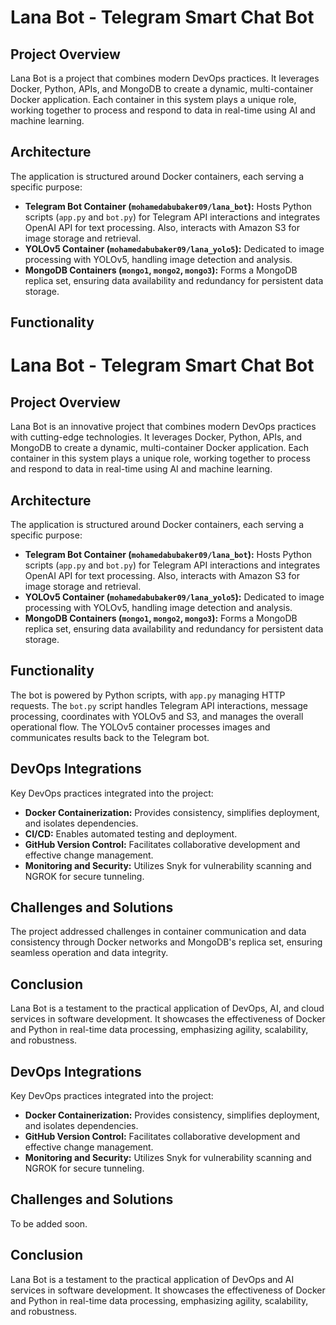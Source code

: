 # Lana Bot - Telegram Smart Chat Bot

## Project Overview

Lana Bot is a project that combines modern DevOps practices. It leverages Docker, Python, APIs, and MongoDB to create a dynamic, multi-container Docker application. Each container in this system plays a unique role, working together to process and respond to data in real-time using AI and machine learning.

## Architecture

The application is structured around Docker containers, each serving a specific purpose:

- **Telegram Bot Container (`mohamedabubaker09/lana_bot`):** Hosts Python scripts (`app.py` and `bot.py`) for Telegram API interactions and integrates OpenAI API for text processing. Also, interacts with Amazon S3 for image storage and retrieval.
- **YOLOv5 Container (`mohamedabubaker09/lana_yolo5`):** Dedicated to image processing with YOLOv5, handling image detection and analysis.
- **MongoDB Containers (`mongo1`, `mongo2`, `mongo3`):** Forms a MongoDB replica set, ensuring data availability and redundancy for persistent data storage.

## Functionality

# Lana Bot - Telegram Smart Chat Bot

## Project Overview

Lana Bot is an innovative project that combines modern DevOps practices with cutting-edge technologies. It leverages Docker, Python, APIs, and MongoDB to create a dynamic, multi-container Docker application. Each container in this system plays a unique role, working together to process and respond to data in real-time using AI and machine learning.

## Architecture

The application is structured around Docker containers, each serving a specific purpose:

- **Telegram Bot Container (`mohamedabubaker09/lana_bot`):** Hosts Python scripts (`app.py` and `bot.py`) for Telegram API interactions and integrates OpenAI API for text processing. Also, interacts with Amazon S3 for image storage and retrieval.
- **YOLOv5 Container (`mohamedabubaker09/lana_yolo5`):** Dedicated to image processing with YOLOv5, handling image detection and analysis.
- **MongoDB Containers (`mongo1`, `mongo2`, `mongo3`):** Forms a MongoDB replica set, ensuring data availability and redundancy for persistent data storage.

## Functionality

The bot is powered by Python scripts, with `app.py` managing HTTP requests. The `bot.py` script handles Telegram API interactions, message processing, coordinates with YOLOv5 and S3, and manages the overall operational flow. The YOLOv5 container processes images and communicates results back to the Telegram bot.

## DevOps Integrations

Key DevOps practices integrated into the project:

- **Docker Containerization:** Provides consistency, simplifies deployment, and isolates dependencies.
- **CI/CD:** Enables automated testing and deployment.
- **GitHub Version Control:** Facilitates collaborative development and effective change management.
- **Monitoring and Security:** Utilizes Snyk for vulnerability scanning and NGROK for secure tunneling.

## Challenges and Solutions

The project addressed challenges in container communication and data consistency through Docker networks and MongoDB's replica set, ensuring seamless operation and data integrity.

## Conclusion

Lana Bot is a testament to the practical application of DevOps, AI, and cloud services in software development. It showcases the effectiveness of Docker and Python in real-time data processing, emphasizing agility, scalability, and robustness.


## DevOps Integrations

Key DevOps practices integrated into the project:

- **Docker Containerization:** Provides consistency, simplifies deployment, and isolates dependencies.
- **GitHub Version Control:** Facilitates collaborative development and effective change management.
- **Monitoring and Security:** Utilizes Snyk for vulnerability scanning and NGROK for secure tunneling.

## Challenges and Solutions

To be added soon.

## Conclusion

Lana Bot is a testament to the practical application of DevOps and AI services in software development. It showcases the effectiveness of Docker and Python in real-time data processing, emphasizing agility, scalability, and robustness.

